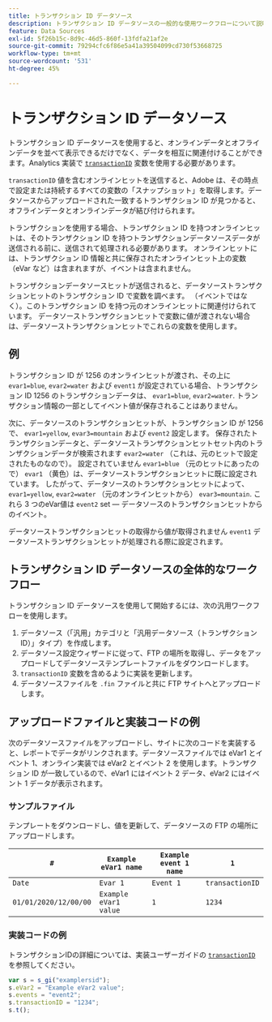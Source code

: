 ```yaml
---
title: トランザクション ID データソース
description: トランザクション ID データソースの一般的な使用ワークフローについて説明します。
feature: Data Sources
exl-id: 5f26b15c-8d9c-46d5-860f-13fdfa21af2e
source-git-commit: 79294cfc6f86e5a41a39504099cd730f53668725
workflow-type: tm+mt
source-wordcount: '531'
ht-degree: 45%

---
```


# トランザクション ID データソース

トランザクション ID データソースを使用すると、オンラインデータとオフラインデータを並べて表示できるだけでなく、データを相互に関連付けることができます。Analytics 実装で [`transactionID`](/help/implement/vars/page-vars/transactionid.md) 変数を使用する必要があります。

`transactionID` 値を含むオンラインヒットを送信すると、Adobe は、その時点で設定または持続するすべての変数の「スナップショット」を取得します。データソースからアップロードされた一致するトランザクション ID が見つかると、オフラインデータとオンラインデータが結び付けられます。

トランザクションを使用する場合、トランザクション ID を持つオンラインヒットは、そのトランザクション ID を持つトランザクションデータソースデータが送信される前に、送信されて処理される必要があります。 オンラインヒットには、トランザクション ID 情報と共に保存されたオンラインヒット上の変数（eVar など）は含まれますが、イベントは含まれません。

トランザクションデータソースヒットが送信されると、データソーストランザクションヒットのトランザクション ID で変数を調べます。 （イベントではなく）。このトランザクション ID を持つ元のオンラインヒットに関連付けられています。 データソーストランザクションヒットで変数に値が渡されない場合は、データソーストランザクションヒットでこれらの変数を使用します。

## 例

トランザクション ID が 1256 のオンラインヒットが渡され、その上に `evar1=blue`, `evar2=water` および `event1` が設定されている場合、トランザクション ID 1256 のトランザクションデータは、 `evar1=blue`, `evar2=water`. トランザクション情報の一部としてイベント値が保存されることはありません。

次に、データソースのトランザクションヒットが、トランザクション ID が 1256 で、 `evar1=yellow`, `evar3=mountain` および `event2` 設定します。 保存されたトランザクションデータと、データソーストランザクションヒットセット内のトランザクションデータが検索されます `evar2=water` （これは、元のヒットで設定されたものなので）。 設定されていません `evar1=blue` （元のヒットにあったので） `evar1` （黄色）は、データソーストランザクションヒットに既に設定されています。  したがって、データソースのトランザクションヒットによって、 `evar1=yellow`, `evar2=water` （元のオンラインヒットから） `evar3=mountain`. これら 3 つのeVar値は `event2` set — データソースのトランザクションヒットからのイベント。

データソーストランザクションヒットの取得から値が取得されません `event1` データソーストランザクションヒットが処理される際に設定されます。

## トランザクション ID データソースの全体的なワークフロー

トランザクション ID データソースを使用して開始するには、次の汎用ワークフローを使用します。

1. データソース（「汎用」カテゴリと「汎用データソース（トランザクション ID）」タイプ）を作成します。
1. データソース設定ウィザードに従って、FTP の場所を取得し、データをアップロードしてデータソーステンプレートファイルをダウンロードします。
1. `transactionID` 変数を含めるように実装を更新します。
1. データソースファイルを `.fin` ファイルと共に FTP サイトへとアップロードします。

## アップロードファイルと実装コードの例

次のデータソースファイルをアップロードし、サイトに次のコードを実装すると、レポートでデータがリンクされます。データソースファイルでは eVar1 とイベント 1、オンライン実装では eVar2 とイベント 2 を使用します。トランザクション ID が一致しているので、eVar1 にはイベント 2 データ、eVar2 にはイベント 1 データが表示されます。

### サンプルファイル

テンプレートをダウンロードし、値を更新して、データソースの FTP の場所にアップロードします。

| `#` | `Example eVar1 name` | `Example event 1 name` | `1` |
|---|---|---|---|
| `Date` | `Evar 1` | `Event 1` | `transactionID` |
| `01/01/2020/12/00/00` | `Example eVar1 value` | `1` | `1234` |

### 実装コードの例

トランザクションIDの詳細については、実装ユーザーガイドの [`transactionID`](/help/implement/vars/page-vars/transactionid.md) を参照してください。

```js
var s = s_gi("examplersid");
s.eVar2 = "Example eVar2 value";
s.events = "event2";
s.transactionID = "1234";
s.t();
```
